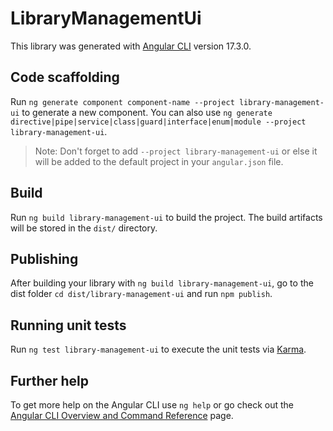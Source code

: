 # LibraryManagementUi

This library was generated with [Angular CLI](https://github.com/angular/angular-cli) version 17.3.0.

## Code scaffolding

Run `ng generate component component-name --project library-management-ui` to generate a new component. You can also use `ng generate directive|pipe|service|class|guard|interface|enum|module --project library-management-ui`.
> Note: Don't forget to add `--project library-management-ui` or else it will be added to the default project in your `angular.json` file. 

## Build

Run `ng build library-management-ui` to build the project. The build artifacts will be stored in the `dist/` directory.

## Publishing

After building your library with `ng build library-management-ui`, go to the dist folder `cd dist/library-management-ui` and run `npm publish`.

## Running unit tests

Run `ng test library-management-ui` to execute the unit tests via [Karma](https://karma-runner.github.io).

## Further help

To get more help on the Angular CLI use `ng help` or go check out the [Angular CLI Overview and Command Reference](https://angular.io/cli) page.
